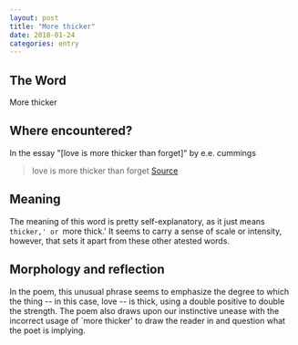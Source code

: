 ```yaml
---
layout: post
title: "More thicker"
date: 2018-01-24
categories: entry
---
```

## The Word
More thicker

## Where encountered?
In the essay "[love is more thicker than forget]" by e.e. cummings

> love is more thicker than forget
[Source](https://www.poetryfoundation.org/poetrymagazine/poems/22224/love-is-more-thicker-than-forget)

## Meaning
The meaning of this word is pretty self-explanatory, as it just means `thicker,' or `more thick.' It seems to carry a sense of scale or intensity, however, that sets it apart from these other atested words.

## Morphology and reflection
In the poem, this unusual phrase seems to emphasize the degree to which the thing -- in this case, love -- is thick, using a double positive to double the strength. The poem also draws upon our instinctive unease with the incorrect usage of `more thicker' to draw the reader in and question what the poet is implying.

